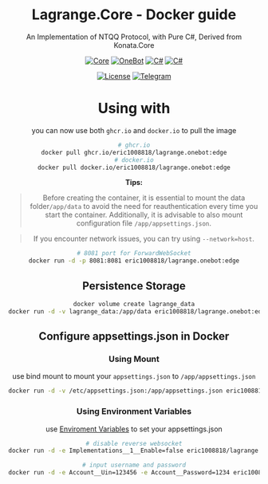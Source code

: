 <div align="center">

# Lagrange.Core - Docker guide

An Implementation of NTQQ Protocol, with Pure C#, Derived from Konata.Core

[![Core](https://img.shields.io/badge/Lagrange-Core-blue)](#)
[![OneBot](https://img.shields.io/badge/Lagrange-OneBot-blue)](#)
[![C#](https://img.shields.io/badge/Core-%20.NET_6-blue)](#)
[![C#](https://img.shields.io/badge/OneBot-%20.NET_7-blue)](#)

[![License](https://img.shields.io/static/v1?label=LICENSE&message=GPL-3.0&color=lightrey)](#)
[![Telegram](https://img.shields.io/endpoint?url=https%3A%2F%2Ftelegram-badge-4mbpu8e0fit4.runkit.sh%2F%3Furl%3Dhttps%3A%2F%2Ft.me%2F%2B6HNTeJO0JqtlNmRl)](https://t.me/+6HNTeJO0JqtlNmRl)

# Using with 

you can now use both `ghcr.io` and `docker.io` to pull the image

```bash
# ghcr.io
docker pull ghcr.io/eric1008818/lagrange.onebot:edge
# docker.io
docker pull docker.io/eric1008818/lagrange.onebot:edge
```

**Tips:**

>Before creating the container, it is essential to mount the data folder`/app/data` to avoid the need for reauthentication every time you start the container. Additionally, it is advisable to also mount configuration file `/app/appsettings.json`.

> If you encounter network issues, you can try using `--network=host`.

```bash
# 8081 port for ForwardWebSocket
docker run -d -p 8081:8081 eric1008818/lagrange.onebot:edge
```

## Persistence Storage

```bash
docker volume create lagrange_data
docker run -d -v lagrange_data:/app/data eric1008818/lagrange.onebot:edge
```

## Configure appsettings.json in Docker

### Using Mount

use bind mount to mount your `appsettings.json` to `/app/appsettings.json`		
```bash
docker run -d -v /etc/appsettings.json:/app/appsettings.json eric1008818/lagrange.onebot:edge
```

### Using Environment Variables

use [Enviroment Variables](https://learn.microsoft.com/en-us/aspnet/core/fundamentals/configuration/?view=aspnetcore-7.0#naming-of-environment-variables) to set your appsettings.json
```bash
# disable reverse websocket
docker run -d -e Implementations__1__Enable=false eric1008818/lagrange.onebot:edge
```

```bash
# input username and password
docker run -d -e Account__Uin=123456 -e Account__Password=1234 eric1008818/lagrange.onebot:edge
```